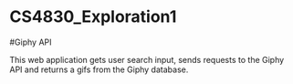 # CS4830_Exploration1
#Giphy API

This web application gets user search input, sends requests to the Giphy API and returns a gifs from the Giphy database.
